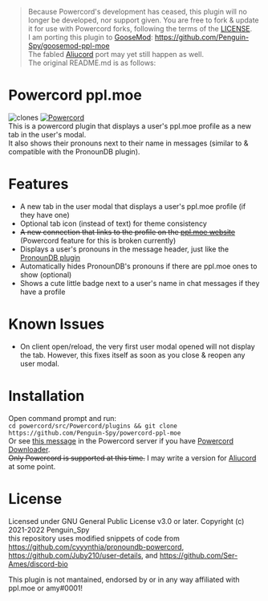 > Because Powercord's development has ceased, this plugin will no longer be developed, nor support given. You are free to fork & update it for use with Powercord forks, following the terms of the [LICENSE](LICENSE).  
I am porting this plugin to [GooseMod](https://goosemod.com "A light, secure, and easy to use Discord mod"): https://github.com/Penguin-Spy/goosemod-ppl-moe  
The fabled [Aliucord](https://github.com/Aliucord/Aliucord "A Discord mod for Android") port may yet still happen as well.  
The original README.md is as follows:

# Powercord ppl.moe
![clones](https://img.shields.io/endpoint?url=https://githubstats.penguinspy.repl.co/shields/powercord-ppl-moe) [![Powercord](https://img.shields.io/badge/client-Powercord-7289D9?logo=discord&logoColor=fff)](https://powercord.dev/)  
This is a powercord plugin that displays a user's ppl.moe profile as a new tab in the user's modal.  
It also shows their pronouns next to their name in messages (similar to & compatible with the PronounDB plugin).  
 
# Features
- A new tab in the user modal that displays a user's ppl.moe profile (if they have one)
- Optional tab icon (instead of text) for theme consistency
- ~~A new connection that links to the profile on the [ppl.moe website](https://ppl.moe/)~~ (Powercord feature for this is broken currently)
- Displays a user's pronouns in the message header, just like the [PronounDB plugin](https://github.com/cyyynthia/pronoundb-powercord)
- Automatically hides PronounDB's pronouns if there are ppl.moe ones to show (optional)
- Shows a cute little badge next to a user's name in chat messages if they have a profile

# Known Issues
- On client open/reload, the very first user modal opened will not display the tab. However, this fixes itself as soon as you close & reopen any user modal.

# Installation
Open command prompt and run:  
```cd powercord/src/Powercord/plugins && git clone https://github.com/Penguin-Spy/powercord-ppl-moe```  
Or see [this message](https://discord.com/channels/538759280057122817/755005584322854972/847521255116898394 "#plugin-links") in the Powercord server if you have [Powercord Downloader](https://github.com/LandenStephenss/PowercordPluginDownloader).  
~~Only Powercord is supported at this time.~~ I may write a version for [Aliucord](https://github.com/Aliucord/Aliucord "A Discord mod for Android") at some point.

# License
Licensed under GNU General Public License v3.0 or later. Copyright (c) 2021-2022 Penguin_Spy   
this repository uses modified snippets of code from https://github.com/cyyynthia/pronoundb-powercord, https://github.com/Juby210/user-details, and https://github.com/Ser-Ames/discord-bio

This plugin is not mantained, endorsed by or in any way affiliated with ppl.moe or amy#0001!  
